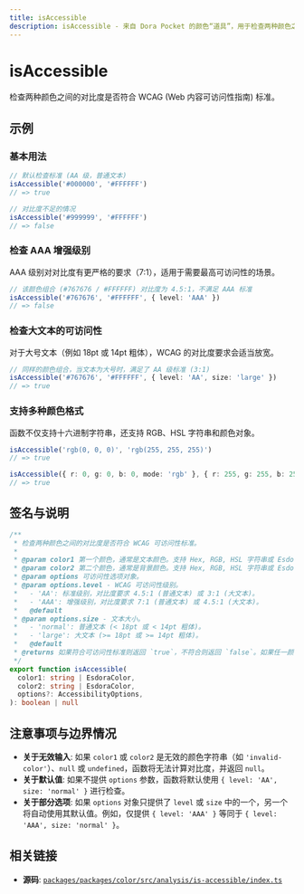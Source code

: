 ```yaml
---
title: isAccessible
description: isAccessible - 来自 Dora Pocket 的颜色“道具”，用于检查两种颜色之间的对比度是否符合 WCAG 可访问性标准。
---
```


# isAccessible

<!-- 1. 简介：一句话核心功能描述 -->

检查两种颜色之间的对比度是否符合 WCAG (Web 内容可访问性指南) 标准。

<!-- 2. 示例：由核心功能和从测试用例中提炼的场景组成 -->

## 示例

### 基本用法

```typescript
// 默认检查标准 (AA 级，普通文本)
isAccessible('#000000', '#FFFFFF')
// => true

// 对比度不足的情况
isAccessible('#999999', '#FFFFFF')
// => false
```

### 检查 AAA 增强级别

AAA 级别对对比度有更严格的要求（7:1），适用于需要最高可访问性的场景。

```typescript
// 该颜色组合 (#767676 / #FFFFFF) 对比度为 4.5:1，不满足 AAA 标准
isAccessible('#767676', '#FFFFFF', { level: 'AAA' })
// => false
```

### 检查大文本的可访问性

对于大号文本（例如 18pt 或 14pt 粗体），WCAG 的对比度要求会适当放宽。

```typescript
// 同样的颜色组合，当文本为大号时，满足了 AA 级标准 (3:1)
isAccessible('#767676', '#FFFFFF', { level: 'AA', size: 'large' })
// => true
```

### 支持多种颜色格式

函数不仅支持十六进制字符串，还支持 RGB、HSL 字符串和颜色对象。

```typescript
isAccessible('rgb(0, 0, 0)', 'rgb(255, 255, 255)')
// => true

isAccessible({ r: 0, g: 0, b: 0, mode: 'rgb' }, { r: 255, g: 255, b: 255, mode: 'rgb' })
// => true
```

<!-- 3. 签名与说明：合并了签名、参数、返回值的唯一技术核心 -->

## 签名与说明

```typescript
/**
 * 检查两种颜色之间的对比度是否符合 WCAG 可访问性标准。
 *
 * @param color1 第一个颜色，通常是文本颜色。支持 Hex, RGB, HSL 字符串或 EsdoraColor 对象。
 * @param color2 第二个颜色，通常是背景颜色。支持 Hex, RGB, HSL 字符串或 EsdoraColor 对象。
 * @param options 可访问性选项对象。
 * @param options.level - WCAG 可访问性级别。
 *   - 'AA': 标准级别，对比度要求 4.5:1 (普通文本) 或 3:1 (大文本)。
 *   - 'AAA': 增强级别，对比度要求 7:1 (普通文本) 或 4.5:1 (大文本)。
 *   @default
 * @param options.size - 文本大小。
 *   - 'normal': 普通文本 (< 18pt 或 < 14pt 粗体)。
 *   - 'large': 大文本 (>= 18pt 或 >= 14pt 粗体)。
 *   @default
 * @returns 如果符合可访问性标准则返回 `true`，不符合则返回 `false`。如果任一颜色输入无效，则返回 `null`。
 */
export function isAccessible(
  color1: string | EsdoraColor,
  color2: string | EsdoraColor,
  options?: AccessibilityOptions,
): boolean | null
```

<!-- 4. 注意事项与边界情况：建立用户信任 -->

## 注意事项与边界情况

- **关于无效输入**: 如果 `color1` 或 `color2` 是无效的颜色字符串（如 `'invalid-color'`）、`null` 或 `undefined`，函数将无法计算对比度，并返回 `null`。
- **关于默认值**: 如果不提供 `options` 参数，函数将默认使用 `{ level: 'AA', size: 'normal' }` 进行检查。
- **关于部分选项**: 如果 `options` 对象只提供了 `level` 或 `size` 中的一个，另一个将自动使用其默认值。例如，仅提供 `{ level: 'AAA' }` 等同于 `{ level: 'AAA', size: 'normal' }`。

<!-- 5. 相关链接：提供相关函数及源码的链接 -->

## 相关链接

- **源码**: [`packages/packages/color/src/analysis/is-accessible/index.ts`](https://github.com/esdora-js/esdora/blob/main/packages/packages/color/src/analysis/is-accessible/index.ts)
